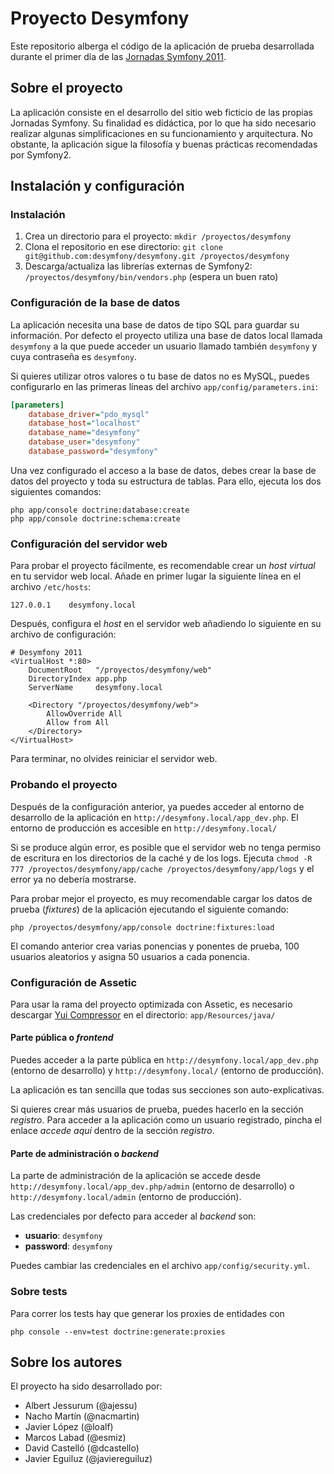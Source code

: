 Proyecto Desymfony
==================

Este repositorio alberga el código de la aplicación de prueba desarrollada
durante el primer día de las [Jornadas Symfony 2011](http://desymfony.com).

Sobre el proyecto
-----------------

La aplicación consiste en el desarrollo del sitio web ficticio de las propias
Jornadas Symfony. Su finalidad es didáctica, por lo que ha sido necesario
realizar algunas simplificaciones en su funcionamiento y arquitectura. No
obstante, la aplicación sigue la filosofía y buenas prácticas recomendadas por
Symfony2.

Instalación y configuración
---------------------------

### Instalación ###

  1. Crea un directorio para el proyecto: `mkdir /proyectos/desymfony`
  2. Clona el repositorio en ese directorio:
  `git clone git@github.com:desymfony/desymfony.git /proyectos/desymfony`
  3. Descarga/actualiza las librerías externas de Symfony2:
  `/proyectos/desymfony/bin/vendors.php` (espera un buen rato)

### Configuración de la base de datos ###

La aplicación necesita una base de datos de tipo SQL para guardar su
información. Por defecto el proyecto utiliza una base de datos local llamada
`desymfony` a la que puede acceder un usuario llamado también `desymfony` y
cuya contraseña es `desymfony`.

Si quieres utilizar otros valores o tu base de datos no es MySQL, puedes
configurarlo en las primeras líneas del archivo `app/config/parameters.ini`:

```ini
[parameters]
    database_driver="pdo_mysql"
    database_host="localhost"
    database_name="desymfony"
    database_user="desymfony"
    database_password="desymfony"
```

Una vez configurado el acceso a la base de datos, debes crear la base de datos
del proyecto y toda su estructura de tablas. Para ello, ejecuta los dos
siguientes comandos:

```
php app/console doctrine:database:create
php app/console doctrine:schema:create
```

### Configuración del servidor web ###

Para probar el proyecto fácilmente, es recomendable crear un *host virtual* en
tu servidor web local. Añade en primer lugar la siguiente línea en el archivo
`/etc/hosts`:

```
127.0.0.1    desymfony.local
```

Después, configura el *host* en el servidor web añadiendo lo siguiente en su
archivo de configuración:

```
# Desymfony 2011
<VirtualHost *:80>
    DocumentRoot   "/proyectos/desymfony/web"
    DirectoryIndex app.php
    ServerName     desymfony.local

    <Directory "/proyectos/desymfony/web">
        AllowOverride All
        Allow from All
    </Directory>
</VirtualHost>
```

Para terminar, no olvides reiniciar el servidor web.

### Probando el proyecto ###

Después de la configuración anterior, ya puedes acceder al entorno de
desarrollo de la aplicación en `http://desymfony.local/app_dev.php`. El
entorno de producción es accesible en `http://desymfony.local/`

Si se produce algún error, es posible que el servidor web no tenga permiso de
escritura en los directorios de la caché y de los logs. Ejecuta `chmod -R 777
/proyectos/desymfony/app/cache /proyectos/desymfony/app/logs` y el error ya no
debería mostrarse.

Para probar mejor el proyecto, es muy recomendable cargar los datos de prueba
(*fixtures*) de la aplicación ejecutando el siguiente comando:

```
php /proyectos/desymfony/app/console doctrine:fixtures:load
```

El comando anterior crea varias ponencias y ponentes de prueba, 100 usuarios
aleatorios y asigna 50 usuarios a cada ponencia.


### Configuración de Assetic ###

Para usar la rama del proyecto optimizada con Assetic, es necesario descargar
[Yui Compressor](http://yuilibrary.com/downloads/) en el directorio:
`app/Resources/java/`

#### Parte pública o *frontend* ####

Puedes acceder a la parte pública en `http://desymfony.local/app_dev.php`
(entorno de desarrollo) y `http://desymfony.local/` (entorno de producción).

La aplicación es tan sencilla que todas sus secciones son auto-explicativas.

Si quieres crear más usuarios de prueba, puedes hacerlo en la sección
*registro*. Para acceder a la aplicación como un usuario registrado, pincha el
enlace *accede aquí* dentro de la sección *registro*.

#### Parte de administración o *backend* ####

La parte de administración de la aplicación se accede desde
`http://desymfony.local/app_dev.php/admin` (entorno de desarrollo) o
`http://desymfony.local/admin` (entorno de producción).

Las credenciales por defecto para acceder al *backend* son:

  * **usuario**: `desymfony`
  * **password**: `desymfony`

Puedes cambiar las credenciales en el archivo `app/config/security.yml`.

### Sobre tests ###

Para correr los tests hay que generar los proxies de entidades con

    php console --env=test doctrine:generate:proxies

Sobre los autores
-----------------

El proyecto ha sido desarrollado por:

  * Albert Jessurum (@ajessu)
  * Nacho Martín (@nacmartin)
  * Javier López (@loalf)
  * Marcos Labad (@esmiz)
  * David Castelló (@dcastello)
  * Javier Eguiluz (@javiereguiluz)
